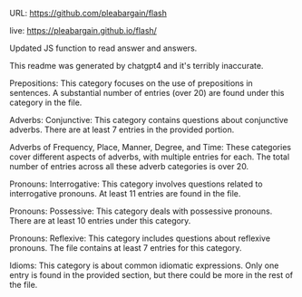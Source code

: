 URL: https://github.com/pleabargain/flash

live: https://pleabargain.github.io/flash/


Updated JS function to read answer and answers.


This readme was generated by chatgpt4 and it's terribly inaccurate.

Prepositions: This category focuses on the use of prepositions in sentences. A substantial number of entries (over 20) are found under this category in the file​​.

Adverbs: Conjunctive: This category contains questions about conjunctive adverbs. There are at least 7 entries in the provided portion​​.

Adverbs of Frequency, Place, Manner, Degree, and Time: These categories cover different aspects of adverbs, with multiple entries for each. The total number of entries across all these adverb categories is over 20​​.

Pronouns: Interrogative: This category involves questions related to interrogative pronouns. At least 11 entries are found in the file​​.

Pronouns: Possessive: This category deals with possessive pronouns. There are at least 10 entries under this category​​.

Pronouns: Reflexive: This category includes questions about reflexive pronouns. The file contains at least 7 entries for this category​​.

Idioms: This category is about common idiomatic expressions. Only one entry is found in the provided section, but there could be more in the rest of the file​​.